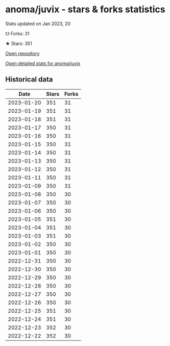 # anoma/juvix - stars & forks statistics

Stats updated on Jan 2023, 20

☋ Forks: 31

★ Stars: 351

[Open repository](https://github.com/anoma/juvix)

[Open detailed stats for anoma/juvix](https://reviewgithub.com/rep/anoma/juvix)

## Historical data
| Date | Stars | Forks |
|------|-------|-------|
| 2023-01-20 | 351 | 31 | 
| 2023-01-19 | 351 | 31 | 
| 2023-01-18 | 351 | 31 | 
| 2023-01-17 | 350 | 31 | 
| 2023-01-16 | 350 | 31 | 
| 2023-01-15 | 350 | 31 | 
| 2023-01-14 | 350 | 31 | 
| 2023-01-13 | 350 | 31 | 
| 2023-01-12 | 350 | 31 | 
| 2023-01-11 | 350 | 31 | 
| 2023-01-09 | 350 | 31 | 
| 2023-01-08 | 350 | 30 | 
| 2023-01-07 | 350 | 30 | 
| 2023-01-06 | 350 | 30 | 
| 2023-01-05 | 351 | 30 | 
| 2023-01-04 | 351 | 30 | 
| 2023-01-03 | 351 | 30 | 
| 2023-01-02 | 350 | 30 | 
| 2023-01-01 | 350 | 30 | 
| 2022-12-31 | 350 | 30 | 
| 2022-12-30 | 350 | 30 | 
| 2022-12-29 | 350 | 30 | 
| 2022-12-28 | 350 | 30 | 
| 2022-12-27 | 350 | 30 | 
| 2022-12-26 | 350 | 30 | 
| 2022-12-25 | 351 | 30 | 
| 2022-12-24 | 351 | 30 | 
| 2022-12-23 | 352 | 30 | 
| 2022-12-22 | 352 | 30 | 

